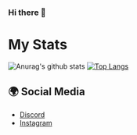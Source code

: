 ### Hi there 👋

# My Stats
![Anurag's github stats](https://github-readme-stats.vercel.app/api?username=shucum&show_icons=true&hide_title=true&theme=tokyonight)
[![Top Langs](https://github-readme-stats.vercel.app/api/top-langs/?username=shucum&layout=compact&theme=tokyonight)](https://github.com/anuraghazra/github-readme-stats)

## 🌍 Social Media
- [Discord](https://discordapp.com/users/509408305203118082)
- [Instagram](https://www.instagram.com/sahnsngul_)


